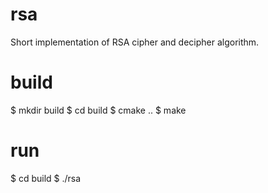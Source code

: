 # rsa
Short implementation of RSA cipher and decipher algorithm. 

# build
$ mkdir build
$ cd build
$ cmake ..
$ make

# run
$ cd build
$ ./rsa
